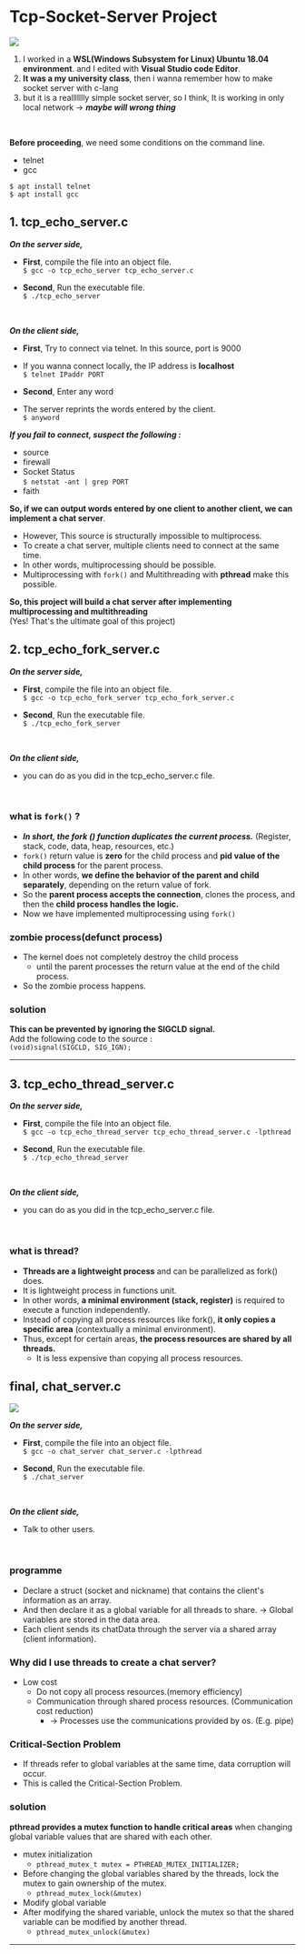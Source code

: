 # Tcp-Socket-Server Project

<img src="./img/tcp-socket-project.png">

1. I worked in a **WSL(Windows Subsystem for Linux) Ubuntu 18.04 environment**. and I edited with **Visual Studio code Editor**.<br>
2. **It was a my university class**, then i wanna remember how to make socket server with c-lang<br>
3. but it is a reallllllly simple socket server, so I think, It is working in only local network -> ***maybe will wrong thing*** <br>
<br>

**Before proceeding**, we need some conditions on the command line.

- telnet
- gcc

`$ apt install telnet ` <br>
`$ apt install gcc `

## 1. tcp_echo_server.c
***On the server side,***
 - **First**, compile the file into an object file.<br>
`$ gcc -o tcp_echo_server tcp_echo_server.c`

 - **Second**, Run the executable file.<br>
`$ ./tcp_echo_server`
<br>

***On the client side,***
 - **First**, Try to connect via telnet. In this source, port is 9000
 - If you wanna connect locally, the IP address is **localhost** <br>
`$ telnet IPaddr PORT`

 - **Second**, Enter any word <br>
 - The server reprints the words entered by the client.<br>
`$ anyword`

***If you  fail to connect, suspect the following :***
 - source
 - firewall
 - Socket Status <br> 
 `$ netstat -ant | grep PORT`
 - faith

**So, if we can output words entered by one client to another client, we can implement a chat server**. <br>
 - However, This source is structurally impossible to multiprocess.
 - To create a chat server, multiple clients need to connect at the same time.
 - In other words, multiprocessing should be possible.
 - Multiprocessing with `fork()` and Multithreading with **pthread** make this possible.
 
 **So, this project will build a chat server after implementing multiprocessing and multithreading**<br>
 (Yes! That's the ultimate goal of this project)
 
## 2. tcp_echo_fork_server.c

***On the server side,***
 - **First**, compile the file into an object file.<br>
`$ gcc -o tcp_echo_fork_server tcp_echo_fork_server.c`

 - **Second**, Run the executable file.<br>
`$ ./tcp_echo_fork_server`
<br>

***On the client side,***
 - you can do as you did in the tcp_echo_server.c file.
<br>

### what is `fork()` ?
- ***In short, the fork () function duplicates the current process.*** (Register, stack, code, data, heap, resources, etc.)
- `fork()` return value is **zero** for the child process and **pid value of the child process** for the parent process. 
- In other words, **we define the behavior of the parent and child separately**, depending on the return value of fork.
- So the **parent process accepts the connection**, clones the process, and then the **child process handles the logic.**
- Now we have implemented multiprocessing using `fork()`


### zombie process(defunct process)
 - The kernel does not completely destroy the child process
    - until the parent processes the return value at the end of the child process.
 - So the zombie process happens.
 
### solution
**This can be prevented by ignoring the SIGCLD signal.** <br>
Add the following code to the source : <br>
`(void)signal(SIGCLD, SIG_IGN);`
 
<hr>

## 3. tcp_echo_thread_server.c
***On the server side,***
 - **First**, compile the file into an object file.<br>
`$ gcc -o tcp_echo_thread_server tcp_echo_thread_server.c -lpthread`

 - **Second**, Run the executable file.<br>
`$ ./tcp_echo_thread_server`
<br>

***On the client side,***
 - you can do as you did in the tcp_echo_server.c file.
<br>

### what is thread?
 - **Threads are a lightweight process** and can be parallelized as fork() does.
 - It is lightweight process in functions unit.
 - In other words, **a minimal environment (stack, register)** is required to execute a function independently.
 - Instead of copying all process resources like fork(), **it only copies a specific area** (contextually a minimal environment).
 - Thus, except for certain areas, **the process resources are shared by all threads.**
   - It is less expensive than copying all process resources.

## final, chat_server.c

<img src="img/chat_server_img.JPG"/>


***On the server side,***
 - **First**, compile the file into an object file.<br>
`$ gcc -o chat_server chat_server.c -lpthread`

 - **Second**, Run the executable file.<br>
`$ ./chat_server`
<br>

***On the client side,***
 - Talk to other users.
<br>

### programme
 - Declare a struct (socket and nickname) that contains the client's information as an array.
 - And then declare it as a global variable for all threads to share. -> Global variables are stored in the data area.
 - Each client sends its chatData through the server via a shared array (client information).

### Why did I use threads to create a chat server?
 - Low cost
    - Do not copy all process resources.(memory efficiency)
    - Communication through shared process resources. (Communication cost reduction)
      - -> Processes use the communications provided by os. (E.g. pipe)

### Critical-Section Problem
 - If threads refer to global variables at the same time, data corruption will occur.
 - This is called the Critical-Section Problem.

### solution
**pthread provides a mutex function to handle critical areas** when changing global variable values that are shared with each other.
 - mutex initialization
   - `pthread_mutex_t mutex = PTHREAD_MUTEX_INITIALIZER;`
 - Before changing the global variables shared by the threads, lock the mutex to gain ownership of the mutex.
   - `pthread_mutex_lock(&mutex)`
 - Modify global variable
 - After modifying the shared variable, unlock the mutex so that the shared variable can be modified by another thread.
   - `pthread_mutex_unlock(&mutex)`
   
 <hr>
